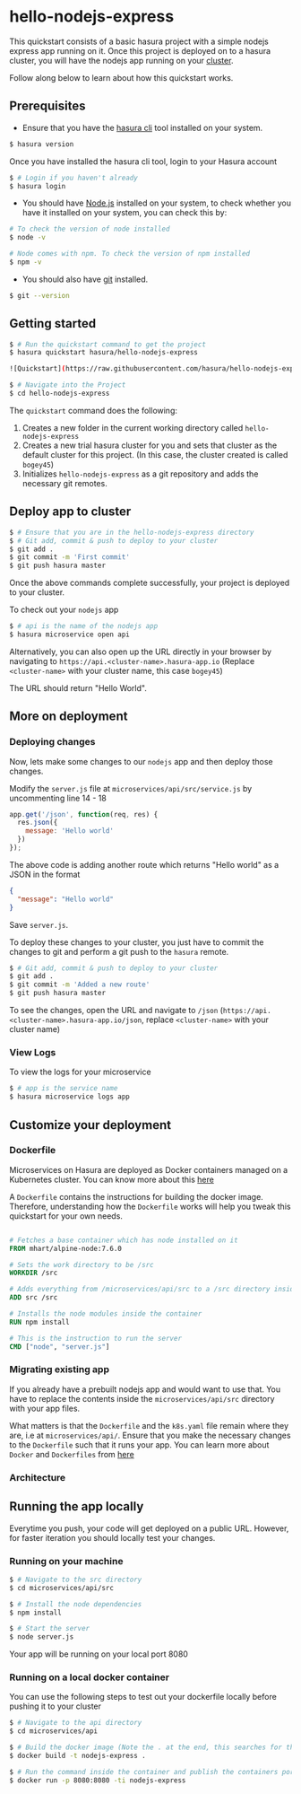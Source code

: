 # hello-nodejs-express

This quickstart consists of a basic hasura project with a simple nodejs express app running on it. Once this project is deployed on to a hasura cluster, you will have the nodejs app running on your [cluster]("https://docs.hasura.io/0.15/manual/getting-started/index.html#concept-2-a-hasura-cluster").

Follow along below to learn about how this quickstart works.

## Prerequisites

* Ensure that you have the [hasura cli]("https://docs.hasura.io/0.15/manual/install-hasura-cli.html") tool installed on your system.

```sh
$ hasura version
```

Once you have installed the hasura cli tool, login to your Hasura account

```sh
$ # Login if you haven't already
$ hasura login
```

* You should have [Node.js]("https://nodejs.org/en/") installed on your system, to check whether you have it installed on your system, you can check this by:

```sh
# To check the version of node installed
$ node -v

# Node comes with npm. To check the version of npm installed
$ npm -v
```

* You should also have [git]("https://git-scm.com") installed.

```sh
$ git --version
```

## Getting started

```sh
$ # Run the quickstart command to get the project
$ hasura quickstart hasura/hello-nodejs-express

![Quickstart](https://raw.githubusercontent.com/hasura/hello-nodejs-express/master/assets/quickstart.png "Quickstart")

$ # Navigate into the Project
$ cd hello-nodejs-express
```

The `quickstart` command does the following:
1. Creates a new folder in the current working directory called `hello-nodejs-express`
2. Creates a new trial hasura cluster for you and sets that cluster as the default cluster for this project. (In this case, the cluster created is called `bogey45`)
3. Initializes `hello-nodejs-express` as a git repository and adds the necessary git remotes.

## Deploy app to cluster

```sh
$ # Ensure that you are in the hello-nodejs-express directory
$ # Git add, commit & push to deploy to your cluster
$ git add .
$ git commit -m 'First commit'
$ git push hasura master
```

Once the above commands complete successfully, your project is deployed to your cluster.

To check out your `nodejs` app

```sh
$ # api is the name of the nodejs app
$ hasura microservice open api
```

Alternatively, you can also open up the URL directly in your browser by navigating to `https://api.<cluster-name>.hasura-app.io` (Replace `<cluster-name>` with your cluster name, this case `bogey45`)

The URL should return "Hello World".

## More on deployment

### Deploying changes

Now, lets make some changes to our `nodejs` app and then deploy those changes.

Modify the `server.js` file at `microservices/api/src/service.js` by uncommenting line 14 - 18

```javascript
app.get('/json', function(req, res) {
  res.json({
    message: 'Hello world'
  })
});
```

The above code is adding another route which returns "Hello world" as a JSON in the format

```json
{
  "message": "Hello world"
}
```

Save `server.js`.

To deploy these changes to your cluster, you just have to commit the changes to git and perform a git push to the `hasura` remote.

```sh
$ # Git add, commit & push to deploy to your cluster
$ git add .
$ git commit -m 'Added a new route'
$ git push hasura master
```

To see the changes, open the URL and navigate to `/json` (`https://api.<cluster-name>.hasura-app.io/json`, replace `<cluster-name>` with your cluster name)

### View Logs

To view the logs for your microservice

```sh
$ # app is the service name
$ hasura microservice logs app
```

## Customize your deployment

### Dockerfile

Microservices on Hasura are deployed as Docker containers managed on a Kubernetes cluster. You can know more about this [here]("https://docs.hasura.io/0.15/manual/custom-microservices/develop-custom-services/index.html#using-a-dockerfile")

A `Dockerfile` contains the instructions for building the docker image. Therefore, understanding how the `Dockerfile` works will help you tweak this quickstart for your own needs.

```Dockerfile

# Fetches a base container which has node installed on it
FROM mhart/alpine-node:7.6.0

# Sets the work directory to be /src
WORKDIR /src

# Adds everything from /microservices/api/src to a /src directory inside the container
ADD src /src

# Installs the node modules inside the container
RUN npm install

# This is the instruction to run the server
CMD ["node", "server.js"]
```

### Migrating existing app

If you already have a prebuilt nodejs app and would want to use that. You have to replace the contents inside the `microservices/api/src` directory with your app files.

What matters is that the `Dockerfile` and the `k8s.yaml` file remain where they are, i.e at `microservices/api/`. Ensure that you make the necessary changes to the `Dockerfile` such that it runs your app. You can learn more about `Docker` and `Dockerfiles` from [here]("https://docs.docker.com/")

### Architecture

## Running the app locally

Everytime you push, your code will get deployed on a public URL. However, for faster iteration you should locally test your changes.

### Running on your machine

```sh
$ # Navigate to the src directory
$ cd microservices/api/src

$ # Install the node dependencies
$ npm install

$ # Start the server
$ node server.js
```

Your app will be running on your local port 8080

### Running on a local docker container

You can use the following steps to test out your dockerfile locally before pushing it to your cluster

```sh
$ # Navigate to the api directory
$ cd microservices/api

$ # Build the docker image (Note the . at the end, this searches for the dockerfile in the current directory)
$ docker build -t nodejs-express .

$ # Run the command inside the container and publish the containers port 8080 to the localhost 8080 of your machine
$ docker run -p 8080:8080 -ti nodejs-express
```

